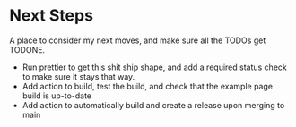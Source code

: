 # Next Steps

A place to consider my next moves, and make sure all the TODOs get TODONE.

* Run prettier to get this shit ship shape, and add a required
  status check to make sure it stays that way.
* Add action to build, test the build, and check that the example page
  build is up-to-date
* Add action to automatically build and create a release upon merging to main


